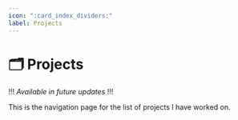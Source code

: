 ```yaml
---
icon: ":card_index_dividers:"
label: Projects
---
```

# :card_index_dividers: Projects

!!!
*Available in future updates*
!!!

This is the navigation page for the list of projects I have worked on.